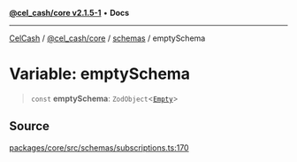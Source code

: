 [**@cel_cash/core v2.1.5-1**](../../README.md) • **Docs**

***

[CelCash](../../../../README.md) / [@cel\_cash/core](../../README.md) / [schemas](../README.md) / emptySchema

# Variable: emptySchema

> `const` **emptySchema**: `ZodObject`\<[`Empty`](../../index/type-aliases/Empty.md)\>

## Source

[packages/core/src/schemas/subscriptions.ts:170](https://github.com/Pyxlab/celcash/blob/9dbc7013720b05f34ded33140fbf1d827b403eea/packages/core/src/schemas/subscriptions.ts#L170)

